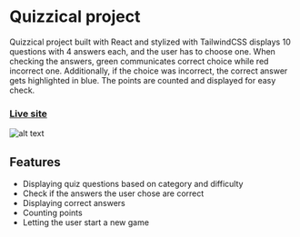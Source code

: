 
# Quizzical project

Quizzical project built with React and stylized with TailwindCSS displays 10 questions with 4 answers each, and the user has to choose one. When checking the answers, green communicates correct choice while red incorrect one. Additionally, if the choice was incorrect, the correct answer gets highlighted in blue. The points are counted and displayed for easy check.

###  [Live site](https://ez-quizzical.netlify.app)
![alt text](https://media.giphy.com/media/rdZcnPBH3QgKbbGRqk/giphy.gif)

## Features

- Displaying quiz questions based on category and difficulty
- Check if the answers the user chose are correct
- Displaying correct answers
- Counting points
- Letting the user start a new game

